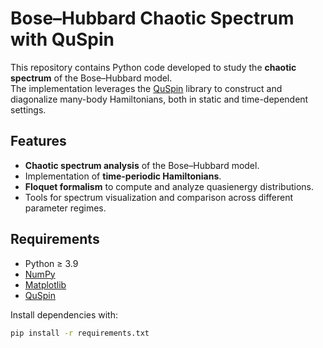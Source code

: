 # Bose–Hubbard Chaotic Spectrum with QuSpin

This repository contains Python code developed to study the **chaotic spectrum** of the Bose–Hubbard model.  
The implementation leverages the [QuSpin](https://weinbe58.github.io/QuSpin/) library to construct and diagonalize many-body Hamiltonians, both in static and time-dependent settings.  

## Features

- **Chaotic spectrum analysis** of the Bose–Hubbard model.  
- Implementation of **time-periodic Hamiltonians**.  
- **Floquet formalism** to compute and analyze quasienergy distributions.  
- Tools for spectrum visualization and comparison across different parameter regimes.  

## Requirements

- Python ≥ 3.9  
- [NumPy](https://numpy.org/doc/stable/index.html)  
- [Matplotlib](https://matplotlib.org/stable/)  
- [QuSpin](https://quspin.github.io/QuSpin/#)  

Install dependencies with:
```bash
pip install -r requirements.txt
